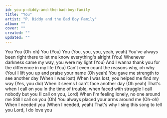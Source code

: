 ```yaml
---
id: you-p-diddy-and-the-bad-boy-family
title: "You"
artist: "P. Diddy and the Bad Boy Family"
album: ""
cover: ""
created: ""
updated: ""
---
```


You
You (Oh-oh)
You (You)
You (You, you, you, yeah, yeah)
You've always been right there to let me know everything's alright (You)
Whenever darkness came my way, you were my light (You)
And I wanna thank you for the difference in my life (You)
Can't even count the reasons why, oh why (You)
I lift you up and praise your name (Oh yeah)
You gave me strength to see another day (When I was lost)
When I was lost, you helped me find my way (Yes, you did)
When it seems I can't face another day (Oh yeah)
That's when I call on you
In the time of trouble, when faced with struggle
I call nobody but you (I call on you, Lord)
When I'm feeling lonely, no one around me
Still I call on you (Oh)
You always placed your arms around me (Oh-oh)
When I needed you (When I needed, yeah)
That's why I sing this song to tell you
Lord, I do love you